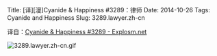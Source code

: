 Title: [译][漫]Cyanide & Happiness #3289：律师
Date: 2014-10-26
Tags: Cyanide and Happiness
Slug: 3289.lawyer.zh-cn

译自：[Cyanide & Happiness #3289 - Explosm.net](http://explosm.net/comics/3289/)


![3289.lawyer.zh-cn.gif](/static/images/comics/3289.lawyer.zh-cn.gif)

